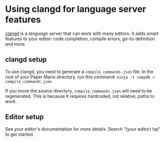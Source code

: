 # Using clangd for language server features

[clangd](https://clangd.llvm.org/) is a *language server* that can work with many editors.
It adds smart features to your editor: code completion, compile errors, go-to-definition and more.

## clangd setup

To use clangd, you need to generate a `compile_commands.json` file. In the root of your Paper Mario directory, run this command:
`ninja -t compdb > compile_commands.json`

If you move the source directory, `compile_commands.json` will need to be regenerated. This is because it requires hardcoded, not relative, paths to work.

## Editor setup

See your editor's documentation for more details. Search "(your editor) lsp" to get started.
